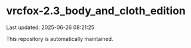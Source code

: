 # vrcfox-2.3_body_and_cloth_edition

Last updated: 2025-06-26 08:21:25

This repository is automatically maintained.
